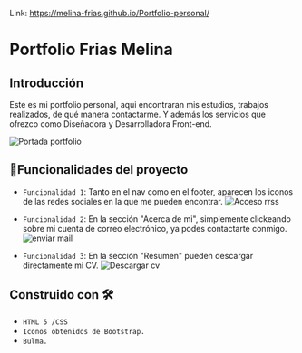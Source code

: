 Link: https://melina-frias.github.io/Portfolio-personal/
# Portfolio Frias Melina

## Introducción
Este es mi portfolio personal, aqui encontraran mis estudios, trabajos realizados, de qué manera contactarme. Y además los servicios que ofrezco como Diseñadora y Desarrolladora Front-end.

![Portada portfolio](https://user-images.githubusercontent.com/119358836/208254198-18497e8c-be62-471f-9c42-7b25fbc45880.jpg)

## :hammer:Funcionalidades del proyecto

- `Funcionalidad 1`: Tanto en el nav como en el footer, aparecen los iconos de las redes sociales en la que me pueden encontrar.
![Acceso rrss](https://user-images.githubusercontent.com/119358836/208515857-3251e6a4-988c-40d3-8441-a455a79f8d98.jpg)

- `Funcionalidad 2`: En la sección "Acerca de mi", simplemente clickeando sobre mi cuenta de correo electrónico, ya podes contactarte conmigo.
![enviar mail](https://user-images.githubusercontent.com/119358836/208515089-213bf64e-d24e-467a-a99b-5811b148fdbd.jpg)

- `Funcionalidad 3`: En la sección "Resumen" pueden descargar directamente mi CV.
![Descargar cv](https://user-images.githubusercontent.com/119358836/208515515-3defcb4d-abff-4fa2-8b19-1b8b676afb0a.jpg)

## Construido con 🛠️
- `HTML 5 /CSS`
-  `Iconos obtenidos de Bootstrap.`
-  `Bulma.`






